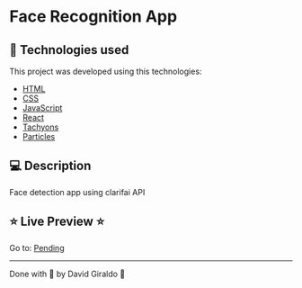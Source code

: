 # Face Recognition App 

## :rocket: Technologies used
This project was developed using this technologies:
- [HTML](https://html.com/)
- [CSS](https://www.w3.org/Style/CSS/Overview.en.html)
- [JavaScript](https://developer.mozilla.org/en-US/docs/Web/JavaScript)
- [React](https://reactjs.org/)
- [Tachyons](https://tachyons.io/)
- [Particles](https://www.npmjs.com/package/react-particles-js)

## :computer: Description

Face detection app using clarifai API

## :star: Live Preview :star:

Go to: [Pending](https://dagibu301.github.io/)



---

Done with :purple_heart: by David Giraldo :wave:
